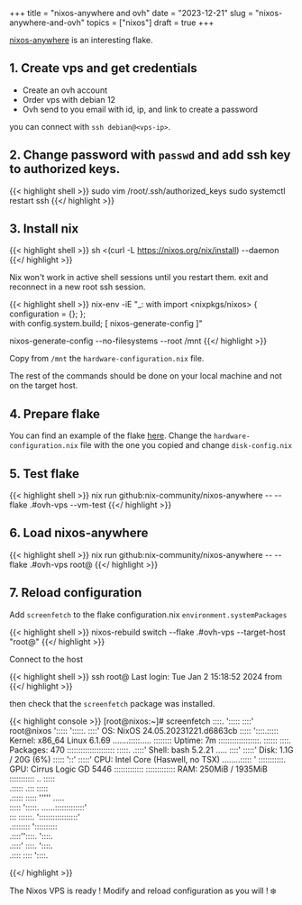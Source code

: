 +++ 
title = "nixos-anywhere and ovh" 
date = "2023-12-21"
slug = "nixos-anywhere-and-ovh"
topics = ["nixos"]
draft = true
+++

[nixos-anywhere](https://github.com/nix-community/nixos-anywhere) is 
an interesting flake.

## 1. Create vps and get credentials

- Create an ovh account
- Order vps with debian 12
- Ovh send to you email with id, ip, and link to create a password 

you can connect with `ssh debian@<vps-ip>`.

## 2. Change password with `passwd` and add ssh key to authorized keys.

{{< highlight shell >}}
sudo vim /root/.ssh/authorized_keys
sudo systemctl restart ssh
{{</ highlight >}}

## 3. Install nix

{{< highlight shell >}}
sh <(curl -L https://nixos.org/nix/install) --daemon
{{</ highlight >}}

Nix won't work in active shell sessions until you restart them.
exit and reconnect in a new root ssh session.

{{< highlight shell >}}
nix-env -iE "_: with import <nixpkgs/nixos> { configuration = {}; }; \
  with config.system.build; [ nixos-generate-config ]"

nixos-generate-config --no-filesystems --root /mnt
{{</ highlight >}}

Copy from `/mnt` the `hardware-configuration.nix` file. 

The rest of the commands should be done on your local machine and not on the target host.

## 4. Prepare flake

You can find an example of the flake [here](https://github.com/edouardparis/nixos-ovh-vps-example).
Change the `hardware-configuration.nix` file with the one you copied and change `disk-config.nix`

## 5. Test flake

{{< highlight shell >}}
nix run github:nix-community/nixos-anywhere -- --flake .#ovh-vps --vm-test
{{</ highlight >}}

## 6. Load nixos-anywhere

{{< highlight shell >}}
nix run github:nix-community/nixos-anywhere -- --flake .#ovh-vps root@<vps-ip>
{{</ highlight >}}

## 7. Reload configuration

Add `screenfetch` to the flake configuration.nix `environment.systemPackages`

{{< highlight shell >}}
nixos-rebuild switch --flake .#ovh-vps --target-host "root@<vps-ip>"
{{</ highlight >}}

Connect to the host

{{< highlight shell >}}
ssh root@<vps-ip>
Last login: Tue Jan  2 15:18:52 2024 from <ip>
{{</ highlight >}}

then check that the `screenfetch` package was installed.

{{< highlight console >}}
[root@nixos:~]# screenfetch
          ::::.    ':::::     ::::'         root@nixos
          ':::::    ':::::.  ::::'          OS: NixOS 24.05.20231221.d6863cb
            :::::     '::::.:::::           Kernel: x86_64 Linux 6.1.69
      .......:::::..... ::::::::            Uptime: 7m
     ::::::::::::::::::. ::::::    ::::.    Packages: 470
    ::::::::::::::::::::: :::::.  .::::'    Shell: bash 5.2.21
           .....           ::::' :::::'     Disk: 1.1G / 20G (6%)
          :::::            '::' :::::'      CPU: Intel Core (Haswell, no TSX)
 ........:::::               ' :::::::::::. GPU: Cirrus Logic GD 5446
:::::::::::::                 ::::::::::::: RAM: 250MiB / 1935MiB
 ::::::::::: ..              :::::           
     .::::: .:::            :::::            
    .:::::  :::::          '''''    .....    
    :::::   ':::::.  ......:::::::::::::'    
     :::     ::::::. ':::::::::::::::::'     
            .:::::::: '::::::::::            
           .::::''::::.     '::::.           
          .::::'   ::::.     '::::.          
         .::::      ::::      '::::.         

{{</ highlight >}}

The Nixos VPS is ready ! Modify and reload configuration as you will ! ❄️
